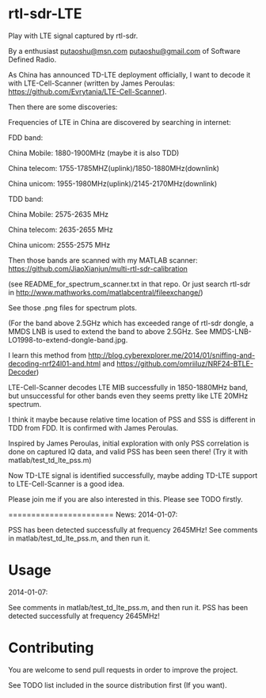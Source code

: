 rtl-sdr-LTE
===========

Play with LTE signal captured by rtl-sdr.

By a enthusiast <putaoshu@msn.com> <putaoshu@gmail.com> of Software Defined Radio.

As China has announced TD-LTE deployment officially, I want to decode it with LTE-Cell-Scanner (written by James Peroulas: https://github.com/Evrytania/LTE-Cell-Scanner).

Then there are some discoveries:

Frequencies of LTE in China are discovered by searching in internet:

FDD band:

China Mobile:  1880-1900MHz (maybe it is also TDD)

China telecom: 1755-1785MHZ(uplink)/1850-1880MHz(downlink)

China unicom:  1955-1980MHz(uplink)/2145-2170MHz(downlink)

TDD band:

China Mobile:  2575-2635 MHz

China telecom: 2635-2655 MHz

China unicom:  2555-2575 MHz

Then those bands are scanned with my MATLAB scanner: https://github.com/JiaoXianjun/multi-rtl-sdr-calibration

(see README_for_spectrum_scanner.txt in that repo. Or just search rtl-sdr in http://www.mathworks.com/matlabcentral/fileexchange/)

See those .png files for spectrum plots.

(For the band above 2.5GHz which has exceeded range of rtl-sdr dongle, a MMDS LNB is used to extend the band to above 2.5GHz. See MMDS-LNB-LO1998-to-extend-dongle-band.jpg.

I learn this method from http://blog.cyberexplorer.me/2014/01/sniffing-and-decoding-nrf24l01-and.html and https://github.com/omriiluz/NRF24-BTLE-Decoder)

LTE-Cell-Scanner decodes LTE MIB successfully in 1850-1880MHz band, but unsuccessful for other bands even they seems pretty like LTE 20MHz spectrum.

I think it maybe because relative time location of PSS and SSS is different in TDD from FDD. It is confirmed with James Peroulas.

Inspired by James Peroulas, initial exploration with only PSS correlation is done on captured IQ data, and valid PSS has been seen there! (Try it with matlab/test_td_lte_pss.m)

Now TD-LTE signal is identified successfully, maybe adding TD-LTE support to LTE-Cell-Scanner is a good idea.

Please join me if you are also interested in this. Please see TODO firstly.

=======================
News:
2014-01-07:

PSS has been detected successfully at frequency 2645MHz! See comments in matlab/test_td_lte_pss.m, and then run it.

Usage
=======================
2014-01-07:

See comments in matlab/test_td_lte_pss.m, and then run it. PSS has been detected successfully at frequency 2645MHz!

Contributing
=======================
You are welcome to send pull requests in order to improve the project.

See TODO list included in the source distribution first (If you want).


